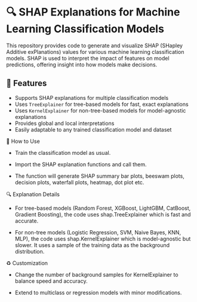 # 🔍 SHAP Explanations for Machine Learning Classification Models

This repository provides code to generate and visualize SHAP (SHapley Additive exPlanations) values for various machine learning classification models. SHAP is used to interpret the impact of features on model predictions, offering insight into how models make decisions.

## 🚀 Features

- Supports SHAP explanations for multiple classification models  
- Uses `TreeExplainer` for tree-based models for fast, exact explanations  
- Uses `KernelExplainer` for non-tree-based models for model-agnostic explanations  
- Provides global and local interpretations  
- Easily adaptable to any trained classification model and dataset  


📂 How to Use
- Train the classification model as usual.

- Import the SHAP explanation functions and call them.

- The function will generate SHAP summary bar plots, beeswam plots, decision plots, waterfall plots, heatmap, dot plot etc.


🔍 Explanation Details
- For tree-based models (Random Forest, XGBoost, LightGBM, CatBoost, Gradient Boosting), the code uses shap.TreeExplainer which is fast and accurate.

- For non-tree models (Logistic Regression, SVM, Naive Bayes, KNN, MLP), the code uses shap.KernelExplainer which is model-agnostic but slower. It uses a sample of the training data as the background distribution.

♻️ Customization
- Change the number of background samples for KernelExplainer to balance speed and accuracy.

- Extend to multiclass or regression models with minor modifications.


